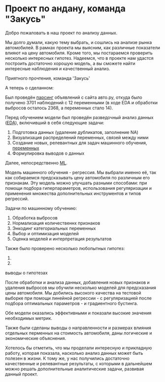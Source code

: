 # Проект по андану, команда "Закусь"

Добро пожаловать в наш проект по анализу данных. 

Мы долго думали, какую тему выбрать, и сошлись на анализе рынка автомобилей. В рамках проекта мы выясним, как различные показатели влияют на цену автомобиля. Кроме того, мы постараемся проверить несколько интересных гипотез. Надеемся, что в проекте нам удастся построить достаточно хорошую модель, а вы сможете найти интересные наблюдения и качественный анализ.

Приятного прочтения,
команда 'Закусь'


А теперь о сделанном: 

Был проведён [парсинг](parsing/parser.ipynb) объявлений с сайта авто.ру, откуда было получено 3701 наблюдений с 12 переменными (в ходе EDA и обработки выбросов осталось 2368, а переменных стало 14).

Перед обучением модели был проведён разведочный анализ данных ([EDA](EDA/EDA.ipynb)), включивший в себя следующие задачи:

1) Подготовка данных (удаление дубликатов, заполнение NA)
2) Визуализация распределений переменных, связей между ними
3) Создание новых, релевантных для задач машинного обучения, [переменных](modules/new_attributes)
4) Формулировка выводов о данных

Далее, непосредственно [ML](model/ML.ipynb).

Модель машинного обучения - регрессия. Мы выбрали именно её, так как собираемся предсказывать цену автомобиля по различным его признакам. Эту модель можно улучшать разными способами: при помощи подбора гиперпараметров, использования регуляризации и применения множества дополнительных инструментов и типов регрессий. 

Задачи по машинному обучению:

1) Обработка выбросов
2) Нормализация количественнх признаков
3) Энкодинг категориальных переменных 
4) Выбор и оптимизация моделей
5) Оценка моделей и интерпретация результатов

Также было проверено несколько любопытных гипотез:

1) 

2) 

выводы о гипотезах

После обработки и анализа данных, добавления новых признаков и удаления выбросов мы обучили несколько моделей для предсказания цены автомобиля. Мы добились высокого качества на тестовой выборке при помощи линейной регрессии - с регуляризацией после подбора оптимальных параметров - и градиентного бустинга. 

Обе модели оказались эффективными и показали высокие значения необходимых метрик.

Также были сделаны выводы о направленности и размерах влияния отдельных перменных на стоимость автомобиля, даны логические и экономические объяснения.
 
Хотелось бы отметить, что мы проделали интересную и прикладную работу, которая показала, насколько анализ данных может быть полезен в жизни. 
К тому же, у нас получились достаточно качественные и релевантные результаты, с которыми в дальнейшем можно решать дополнительные аналитические задачи, развивая данный проект. 
